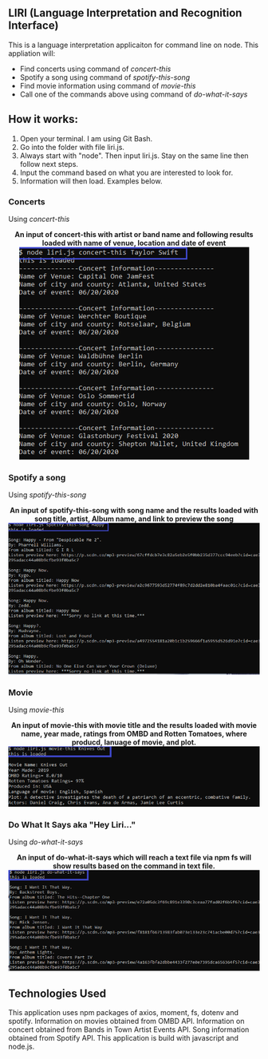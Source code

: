 ## LIRI (Language Interpretation and Recognition Interface)

This is a language interpretation applicaiton for command line on node.  This appliation will:
* Find concerts using command of _concert-this_
* Spotify a song using command of _spotify-this-song_
* Find movie information using command of _movie-this_
* Call one of the commands above using command of _do-what-it-says_

## How it works:
1. Open your terminal. I am using Git Bash. 
2. Go into the folder with file liri.js.
3. Always start with "node". Then input liri.js. Stay on the same line then follow next steps.
4. Input the command based on what you are interested to look for. 
5. Information will then load. Examples below.

### Concerts 
Using _concert-this_
<p align="center"><b>An input of concert-this with artist or band name and following results loaded with name of venue, location and date of event</b>
<br>
<img src= "images/concertSearch2.png">
</p>

### Spotify a song
Using _spotify-this-song_
<p align="center"><b>An input of spotify-this-song with song name and the results loaded with song title, artist, Album name, and link to preview the song</b>
<br>
<img src= "images/songSearch.png" width="600px"/>
</p>

### Movie
Using _movie-this_
<p align="center"><b>An input of movie-this with movie title and the results loaded with movie name, year made, ratings from OMBD and Rotten Tomatoes, where producd, lanuage of movie, and plot.</b>
<br>
<img src= "images/movieSearch.png">
</p>

### Do What It Says aka "Hey Liri..."
Using _do-what-it-says_
<p align="center"><b>An input of do-what-it-says which will reach a text file via npm fs will show results based on the command in text file.</b>
<br>
<img src= "images/dowhatitSaysSearch.png">
</p>

## Technologies Used
This application uses npm packages of axios, moment, fs, dotenv and spotify. Information on movies obtained from OMBD API. Information on concert obtained from Bands in Town Artist Events API. Song information obtained from Spotify API. This application is build with javascript and node.js. 